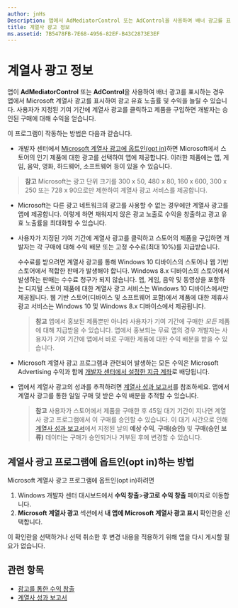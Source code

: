 ```yaml
---
author: jnHs
Description: 앱에서 AdMediatorControl 또는 AdControl을 사용하여 배너 광고를 표시하는 경우 앱에서 Microsoft 계열사 광고를 표시하여 광고 유효 노출률 및 수익을 늘릴 수 있습니다.
title: 계열사 광고 정보
ms.assetid: 7B5478FB-7E68-4956-82EF-B43C2873E3EF
---
```


# 계열사 광고 정보

앱이 **AdMediatorControl** 또는 **AdControl**을 사용하여 배너 광고를 표시하는 경우 앱에서 Microsoft 계열사 광고를 표시하여 광고 유효 노출률 및 수익을 늘릴 수 있습니다. 사용자가 지정된 기여 기간에 계열사 광고를 클릭하고 제품을 구입하면 개발자는 승인된 구매에 대해 수익을 얻습니다.

이 프로그램이 작동하는 방법은 다음과 같습니다.

* 개발자 센터에서 [Microsoft 계열사 광고에 옵트인(opt in)](#how-to-opt-in-to-affiliate-ads)하면 Microsoft에서 스토어의 인기 제품에 대한 광고를 선택하여 앱에 제공합니다. 이러한 제품에는 앱, 게임, 음악, 영화, 하드웨어, 소프트웨어 등이 있을 수 있습니다.

 > **참고** Microsoft는 광고 단위 크기를 300 x 50, 480 x 80, 160 x 600, 300 x 250 또는 728 x 90으로만 제한하여 계열사 광고 서비스를 제공합니다.

* Microsoft는 다른 광고 네트워크의 광고를 사용할 수 없는 경우에만 계열사 광고를 앱에 제공합니다. 이렇게 하면 채워지지 않은 광고 노출로 수익을 창출하고 광고 유효 노출률을 최대화할 수 있습니다.
* 사용자가 지정된 기여 기간에 계열사 광고를 클릭하고 스토어의 제품을 구입하면 개발자는 각 구매에 대해 수익 배분 또는 고정 수수료(최대 10%)를 지급받습니다. 
  
  수수료를 받으려면 계열사 광고를 통해 Windows 10 디바이스의 스토어나 웹 기반 스토어에서 적합한 판매가 발생해야 합니다. Windows 8.x 디바이스의 스토어에서 발생하는 판매는 수수료 청구가 되지 않습니다. 앱, 게임, 음악 및 동영상을 포함하는 디지털 스토어 제품에 대한 계열사 광고 서비스는 Windows 10 디바이스에서만 제공됩니다. 웹 기반 스토어(디바이스 및 소프트웨어 포함)에서 제품에 대한 제휴사 광고 서비스는 Windows 10 및 Windows 8.x 디바이스에서 제공됩니다.

    > **참고** 앱에서 홍보된 제품뿐만 아니라 사용자가 기여 기간에 구매한 *모든* 제품에 대해 지급받을 수 있습니다. 앱에서 홍보되는 무료 앱의 경우 개발자는 사용자가 기여 기간에 앱에서 바로 구매한 제품에 대한 수익 배분을 받을 수 있습니다.

* Microsoft 계열사 광고 프로그램과 관련되어 발생하는 모든 수익은 Microsoft Advertising 수익과 함께 [개발자 센터에서 설정한 지급 계좌](setting-up-your-payout-account-and-tax-forms.md)로 배당됩니다.
* 앱에서 계열사 광고의 성과를 추적하려면 [계열사 성과 보고서](affiliates-performance-report.md)를 참조하세요. 앱에서 계열사 광고를 통한 일일 구매 및 받은 수익 배분을 추적할 수 있습니다.  

  > **참고** 사용자가 스토어에서 제품을 구매한 후 45일 대기 기간이 지나면 계열사 광고 프로그램에서 이 구매를 승인할 수 있습니다. 이 대기 시간으로 인해 [계열사 성과 보고서](affiliates-performance-report.md)에서 지정된 날의 **예상 수익**, **구매(승인)** 및 **구매(승인 보류)** 데이터는 구매가 승인되거나 거부된 후에 변경할 수 있습니다.

## 계열사 광고 프로그램에 옵트인(opt in)하는 방법

Microsoft 계열사 광고 프로그램에 옵트인(opt in)하려면

1. Windows 개발자 센터 대시보드에서 **수익 창출**&gt;**광고로 수익 창출** 페이지로 이동합니다.
2. **Microsoft 계열사 광고** 섹션에서 **내 앱에 Microsoft 계열사 광고 표시** 확인란을 선택합니다.

이 확인란을 선택하거나 선택 취소한 후 변경 내용을 적용하기 위해 앱을 다시 게시할 필요가 없습니다.


## 관련 항목


* [광고를 통한 수익 창출](monetize-with-ads.md)
* [계열사 성과 보고서](affiliates-performance-report.md)


<!--HONumber=May16_HO2-->


